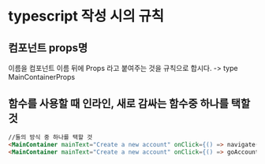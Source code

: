 # typescript 작성 시의 규칙

## 컴포넌트 props명
이름을 컴포넌트 이름 뒤에 Props 라고 붙여주는 것을 규칙으로 합시다.
-> type MainContainerProps
## 함수를 사용할 때 인라인, 새로 감싸는 함수중 하나를 택할 것  
```html
//둘의 방식 중 하나를 택할 것
<MainContainer mainText="Create a new account" onClick={() => navigate('/account')} />
<MainContainer mainText="Create a new account" onClick={() => goAccount()} />

```